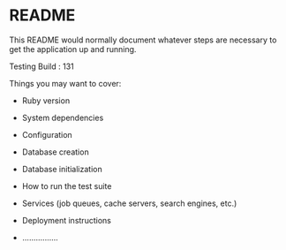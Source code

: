 # README

This README would normally document whatever steps are necessary to get the
application up and running.

Testing Build : 131

Things you may want to cover:

* Ruby version

* System dependencies

* Configuration

* Database creation

* Database initialization

* How to run the test suite

* Services (job queues, cache servers, search engines, etc.)

* Deployment instructions

* ................
